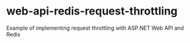 # web-api-redis-request-throttling
Example of implementing request throttling with ASP.NET Web API and Redis
